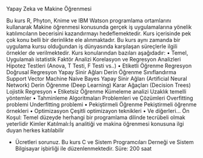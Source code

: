 Yapay Zeka ve Makine Öğrenmesi

Bu kurs R, Phyton, Knime ve IBM Watson programlama ortamlarını kullanarak Makine öğrenmesi konusunda gerçek iş uygulamalarına yönelik katılımcıların becerisini kazandırmayı hedeflemektedir. Kurs içerisinde pek çok konu belli bir derinlikte ele alınmaktadır. Bu kurs aynı zamanda bir uygulama kursu olduğundan iş dünyasında karşılaşan süreçlerle ilgili örnekler de verilmektedir.
Kurs konularından bazıları aşağıdadır:
• Temel, Uygulamalı istatistik
Faktör Analizi
Korelasyon ve Regresyon Analizleri
Hipotez Testleri (Anova, T Testi, F Testi vs..)
• Etiketli Öğrenme
Regresyon
Doğrusal Regresyon
Yapay Sinir Ağları
Derin Öğrenme
Sınıflandırma
Support Vector Machine
Naive Bayes
Yapay Sinir Ağları (Artificial Neural Network)
Derin Öğrenme (Deep Learning)
Karar Ağaçları (Decision Trees)
Lojistik Regresyon
• Etiketsiz Öğrenme
Kümeleme analizi
Uzaklık temelli yöntemler
• Tahminleme Algoritmaları Problemleri ve Çözümleri
Overfitting problemi
Underfitting problemi
• Pekiştirmeli Öğrenme
Pekiştirmeli öğrenme örnekleri
• Optimizasyon
Çeşitli optimizayon teknikleri
• Ve diğerleri...
Ön Koşul: Temel düzeyde herhangi bir programlama dilinde tecrübeli olmak yeterlidir
Kimler Katılmalı:İş analitiği ve makina öğrenmesi konusuna ilgi duyan herkes katılabilir
* Ücretleri sorunuz.
Bu kurs C ve Sistem Programcıları Derneği ve Sistem Bilgisayar işbirliği ile düzenlenmektedir.
Süre: 
 200 saat
